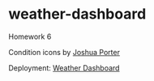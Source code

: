 # weather-dashboard
Homework 6

Condition icons by [Joshua Porter](https://dribbble.com/shots/1162508-Weather-Icons)

Deployment: [Weather Dashboard](https://ducktrshessami.github.io/weather-dashboard/)
